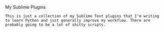 My Sublime Plugins

	This is just a collection of my Sublime Text plugins that I'm writing to learn Python and just generally improve my workflow. There are probably going to be a lot of shitty scripts.
